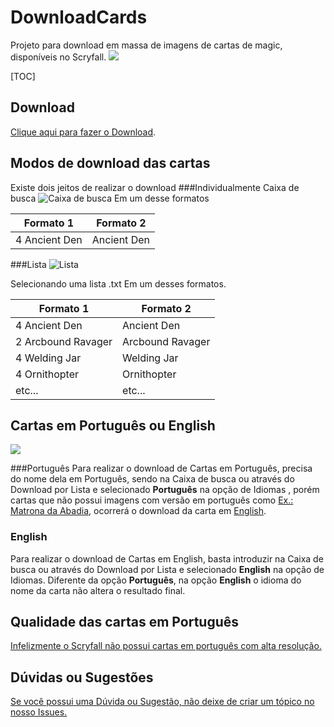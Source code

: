 # DownloadCards
 Projeto para download em massa de imagens de cartas de magic, disponíveis no Scryfall.
![](https://i.ibb.co/CMH93vL/image.png)

[TOC]


## Download
[Clique aqui para fazer o Download](https://github.com/immlima/DownloadCards/releases/download/1.0/DownloadCards.V1.0.zip "Clique aqui para fazer o Download").
## Modos de download das cartas 
Existe dois jeitos de realizar o download
###Individualmente 
Caixa de busca
![Caixa de busca](https://i.ibb.co/V9fwqf1/1.png)
Em um desse formatos

Formato 1  | Formato 2
------------- | -------------
4 Ancient Den  | Ancient Den
###Lista
![Lista](https://i.ibb.co/7WXhn8m/4.png)

Selecionando uma lista .txt
Em um desses formatos.

Formato 1  | Formato 2
------------- | -------------
4 Ancient Den  | Ancient Den
2 Arcbound Ravager | Arcbound Ravager
4 Welding Jar | Welding Jar
4 Ornithopter | Ornithopter
etc... | etc... 

## Cartas em Português ou English
![](https://i.ibb.co/k8pJbRp/3.png)

###Português
Para realizar o download de Cartas em Português, precisa do nome dela em Português, sendo na Caixa de busca ou através do Download por Lista e selecionado **Português** na opção de Idiomas , porém cartas que não possui imagens com versão em português como [Ex.: Matrona da Abadia](https://scryfall.com/card/hml/2a/pt/matrona-da-abadia "Ex.: Matrona da Abadia"), ocorrerá o download da carta em [English](https://scryfall.com/card/hml/2a/abbey-matron "Abbey Matron").

### English
 Para realizar o download de Cartas em English, basta introduzir na Caixa de busca ou através do Download por Lista e selecionado **English** na opção de Idiomas. Diferente da opção **Português**, na opção **English** o idioma do nome da carta não altera o resultado final.

## Qualidade das cartas em Português
[Infelizmente o Scryfall não possui cartas em português com alta resolução.](https://scryfall.com/search?q=is%3Ahires+lang%3Apt "Infelizmente o Scryfall não possui cartas em português com alta resolução.")

## Dúvidas ou Sugestões
[Se você possui uma Dúvida ou Sugestão, não deixe de criar um tópico no nosso Issues.](https://github.com/immlima/DownloadCards/issues "Se você possui uma Dúvida ou Sugestão, não deixe de criar um tópico no nosso Issues.")